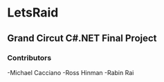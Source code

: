 # LetsRaid
## Grand Circut C#.NET Final Project
### Contributors
-Michael Cacciano
-Ross Hinman
-Rabin Rai
